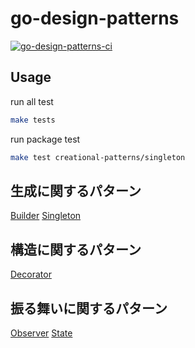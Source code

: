 # go-design-patterns

[![go-design-patterns-ci](https://github.com/Sei-Yukinari/go-design-patterns/actions/workflows/ci.yml/badge.svg)](https://github.com/Sei-Yukinari/go-design-patterns/actions/workflows/ci.yml)

## Usage

run all test

```bash
make tests
```

run package test

```bash
make test creational-patterns/singleton
```

## 生成に関するパターン

[Builder](./creational-patterns/builder)
[Singleton](./creational-patterns/singleton)

## 構造に関するパターン

[Decorator](./structural-patterns/decorator)

## 振る舞いに関するパターン

[Observer](./behavioral-patterns/observer)
[State](./behavioral-patterns/state)